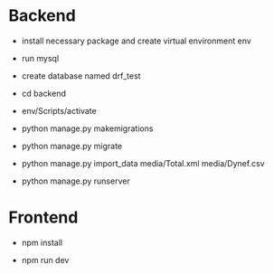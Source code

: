 # Backend

- install necessary package and create virtual environment env

- run mysql

- create database named drf_test

- cd backend

- env/Scripts/activate

- python manage.py makemigrations

- python manage.py migrate

- python manage.py import_data media/Total.xml media/Dynef.csv

- python manage.py runserver

# Frontend

- npm install

- npm run dev
